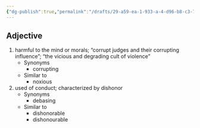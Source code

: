 ```yaml
---
{"dg-publish":true,"permalink":"/drafts/29-a59-ea-1-933-a-4-d96-b8-c3-7-ec-94-a043032/","dgHomeLink":true,"dgPassFrontmatter":false}
---
```




## Adjective

1. harmful to the mind or morals; “corrupt judges and their corrupting influence”; “the vicious and degrading cult of violence”
	- Synonyms
		- corrupting
	- Similar to
		- noxious
2. used of conduct; characterized by dishonor
	- Synonyms
		- debasing
	- Similar to
		- dishonorable
		- dishonourable

